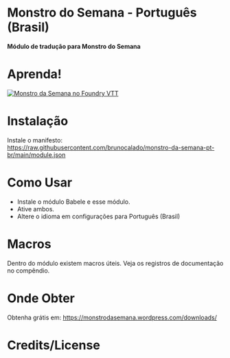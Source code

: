 # Monstro do Semana - Português (Brasil)
<b>Módulo de tradução para Monstro do Semana</b>

# Aprenda!
[![Monstro da Semana no Foundry VTT](https://img.youtube.com/vi/sidOMd7xqdc/0.jpg)](https://www.youtube.com/watch?v=sidOMd7xqdc)

# Instalação
Instale o manifesto: https://raw.githubusercontent.com/brunocalado/monstro-da-semana-pt-br/main/module.json

# Como Usar
 
- Instale o módulo Babele e esse módulo.
- Ative ambos.
- Altere o idioma em configurações para Português (Brasil)

# Macros

Dentro do módulo existem macros úteis. Veja os registros de documentação no compêndio.

# Onde Obter

Obtenha grátis em: https://monstrodasemana.wordpress.com/downloads/

# Credits/License   
